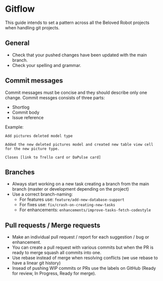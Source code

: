 # Gitflow

This guide intends to set a pattern across all the Beloved Robot projects when handling git projects.

## General
- Check that your pushed changes have been updated with the main branch.
- Check your spelling and grammar. 

## Commit messages
Commit messages must be concise and they should describe only one change.
Commit messges consists of three parts:
- Shortlog
- Commit body
- Issue reference

Example:
```shell
Add pictures deleted model type 

Added the new deleted pictures model and created new table view cell for the new picture type.

Closes [link to Trello card or DaPulse card]
```

## Branches
- Always start working on a new task creating a branch from the main branch (master or development depending on the project)
- Use a correct branch-naming:
  - For features use: ```feature/add-new-database-support```
  - For fixes use: ```fix/crash-on-creating-new-tasks```
  - For enhancements: ```enhancements/improve-tasks-fetch-codestyle```

## Pull requests / Merge requests
- Make an individual pull request / report for each suggestion / bug or enhancement.
- You can create a pull request with various commits but when the PR is ready to merge squash all commits into one.
- Use rebase instead of merge when resolving conflicts (we use rebase to have a linear git history)
- Insead of pushing WIP commits or PRs use the labels on GitHub (Ready for review, In Progress, Ready for merge).

